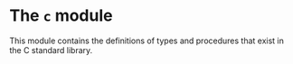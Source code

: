 # The `c` module

This module contains the definitions of types and procedures
that exist in the C standard library.
